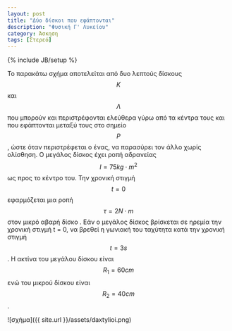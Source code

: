 ```yaml
---
layout: post
title: "Δύο δίσκοι που εφάπτονται"
description: "Φυσική Γ' Λυκείου"
category: Άσκηση
tags: [Στερεό]
---
```

{% include JB/setup %}

Το παρακάτω σχήμα αποτελείται από δυο λεπτούς δίσκους $$Κ$$ και $$Λ$$ που μπορούν και περιστρέφονται ελεύθερα γύρω από τα κέντρα τους και που εφάπτονται μεταξύ τους στο σημείο $$Ρ$$, ώστε όταν περιστρέφεται ο ένας, να παρασύρει τον άλλο χωρίς ολίσθηση. Ο μεγάλος δίσκος έχει ροπή αδρανείας $$Ι = 75 kg \cdot m^2$$ ως προς το κέντρο του. Την χρονική στιγμή $$t = 0$$ εφαρμόζεται μια ροπή $$τ = 2 Ν \cdot m$$ στον μικρό αβαρή δίσκο . Εάν ο μεγάλος δίσκος βρίσκεται σε ηρεμία την χρονική στιγμή t = 0, να βρεθεί η γωνιακή του ταχύτητα κατά την χρονική στιγμή $$t = 3 s$$. Η ακτίνα του μεγάλου δίσκου είναι $$R_1 = 60 cm$$ ενώ του μικρού δίσκου είναι $$R_2 = 40cm$$.

![σχήμα]({{ site.url }}/assets/daxtylioi.png) 

